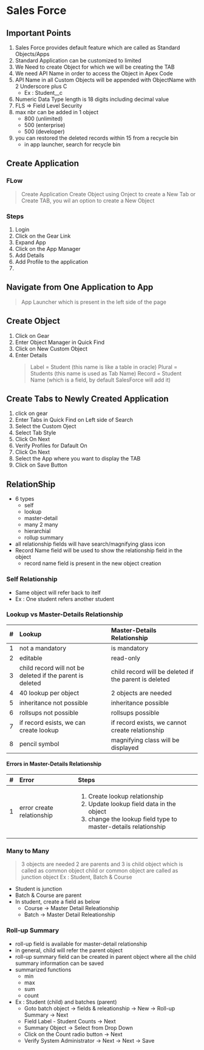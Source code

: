 # Sales Force

## Important Points
1. Sales Force provides default feature which are called as Standard Objects/Apps
2. Standard Application can be customized to limited 
3. We Need to create Object for which we will be creating the TAB   
4. We need API Name in order to access the Object in Apex Code
5. API Name in all Custom Objects will be appended with ObjectName with 2 Underscore plus C
   - Ex : Student__c
6. Numeric Data Type length is 18 digits including decimal value
7. FLS => Field Level Security
8. max nbr can be added in 1 object
   - 800 (unlimited)
   - 500 (enterprise) 
   - 500 (developer) 
9. you can restored the deleted records within 15 from a recycle bin
   - in app launcher, search for recycle bin 

## Create Application

### FLow
> Create Application
> Create Object using Onject to create a New Tab  or
> Create TAB, you wil an option to create a New Object

### Steps
1. Login
2. Click on the Gear Link
3. Expand App
4. Click on the App Manager
5. Add Details
6. Add Profile to the application
7. 

## Navigate from One Application to App
> App Launcher which is present in the left side of the page

## Create Object
1. Click on Gear
2. Enter Object Manager in Quick Find
3. Click on New Custom Object
4. Enter Details
   > Label = Student (this name is like a table in oracle)
   > Plural =  Students (this name is used as Tab Name)
   > Record = Student Name (which is a field, by default SalesForce will add it)
   >  

## Create Tabs to Newly Created Application
1. click on gear
2. Enter Tabs in Quick Find on Left side of Search
3. Select the Custom Oject
4. Select Tab Style
5. Click On Next
6. Verify Profiles for Dafault On
7. Click On Next
8. Select the App where you want to display the TAB
9. Click on Save Button


## RelationShip
- 6 types
   - self
   - lookup
   - master-detail
   - many 2 many
   - hierarchial
   - rollup summary
- all relationship fields will have search/magnifying glass icon
- Record Name field will be used to show the relationship field in the object
   - record name field is present in the new object creation

### Self Relationship
- Same object will refer back to itelf
- Ex : One student refers another student 



### Lookup vs Master-Details Relationship

| # | Lookup | Master-Details Relationship | 
| :---: | :--- | :--- |
|1|not a mandatory|is mandatory
|2|editable|read-only
|3|child record will not be deleted if the parent is deleted|child record will be deleted if the parent is deleted
|4|40 lookup per object|2 objects are needed
|5|inheritance not possible|inheritance possible 
|6|rollsups not possible|rollsups possible
|7|if record esists, we can create lookup|if record exists, we cannot create relationship
|8|pencil symbol|magnifying class will be displayed

#### Errors in Master-Details Relationship 
| # | Error | Steps | 
| :---: | :--- | :--- |
|1|error create relationship|<ol><li>Create lookup relationship</li><li>Update lookup field data in the object</li><li>change the lookup field type to master-details relationship</li></ol> 


### Many to Many
> 3 objects are needed
> 2 are parents and 3 is child object which is called as common object
> child or common object are called as junction object
> Ex : Student, Batch & Course
   - Student is junction
   - Batch & Course are parent
   - In student, create a field as below
      - Course -> Master Detail Releationship
      - Batch -> Master Detail Releationship
       
### Roll-up Summary
- roll-up field is available for master-detail relationship
- in general, child will refer the parent object
- roll-up summary field can be created in parent object where all the child summary information can be saved
- summarized functions
   - min
   - max
   - sum
   - count
- Ex : Student (child) and batches (parent)
   - Goto batch object -> fields & releationship -> New -> Roll-up Summary -> Next
   - Field Label - Student Counts -> Next
   - Summary Object -> Select from Drop Down
   - Click on the Count radio button -> Next
   - Verify System Administrator -> Next -> Next -> Save
 

